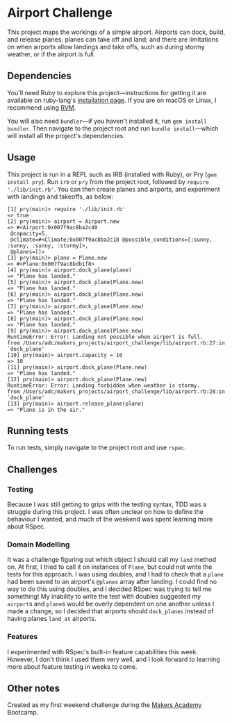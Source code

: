 # Airport Challenge

This project maps the workings of a simple airport. Airports can dock, build, and release planes; planes can take off and land; and there are limitations on when airports allow landings and take offs, such as during stormy weather, or if the airport is full. 

## Dependencies

You'll need Ruby to explore this project—instructions for getting it are available on ruby-lang's [installation page](https://www.ruby-lang.org/en/documentation/installation/). If you are on macOS or Linux, I recommend using [RVM](https://rvm.io).

You will also need `bundler`—if you haven't installed it, run `gem install bundler`. Then navigate to the project root and run `bundle install`—which will install all the project's dependencies.

## Usage

This project is run in a REPL such as IRB (installed with Ruby), or Pry (`gem install pry`). Run `irb` or `pry` from the project root, followed by `require './lib/init.rb'`. You can then create planes and airports, and experiment with landings and takeoffs, as below:

```
[1] pry(main)> require './lib/init.rb'
=> true
[2] pry(main)> airport = Airport.new
=> #<Airport:0x007f9ac8ba2c40
 @capacity=5,
 @climate=#<Climate:0x007f9ac8ba2c18 @possible_conditions=[:sunny, :sunny, :sunny, :stormy]>,
 @planes=[]>
[3] pry(main)> plane = Plane.new
=> #<Plane:0x007f9ac8bdb1f8>
[4] pry(main)> airport.dock_plane(plane)
=> "Plane has landed."
[5] pry(main)> airport.dock_plane(Plane.new)
=> "Plane has landed."
[6] pry(main)> airport.dock_plane(Plane.new)
=> "Plane has landed."
[7] pry(main)> airport.dock_plane(Plane.new)
=> "Plane has landed."
[8] pry(main)> airport.dock_plane(Plane.new)
=> "Plane has landed."
[9] pry(main)> airport.dock_plane(Plane.new)
RuntimeError: Error: Landing not possible when airport is full.
from /Users/adc/makers_projects/airport_challenge/lib/airport.rb:27:in `dock_plane'
[10] pry(main)> airport.capacity = 10
=> 10
[11] pry(main)> airport.dock_plane(Plane.new)
=> "Plane has landed."
[12] pry(main)> airport.dock_plane(Plane.new)
RuntimeError: Error: Landing forbidden when weather is stormy.
from /Users/adc/makers_projects/airport_challenge/lib/airport.rb:28:in `dock_plane'
[13] pry(main)> airport.release_plane(plane)
=> "Plane is in the air."
```

## Running tests

To run tests, simply navigate to the project root and use `rspec`.

## Challenges

### Testing

Because I was still getting to grips with the testing syntax, TDD was a struggle during this project. I was often unclear on how to define the behaviour I wanted, and much of the weekend was spent learning more about RSpec.

### Domain Modelling

It was a challenge figuring out which object I should call my `land` method on. At first, I tried to call it on instances of `Plane`, but could not write the tests for this approach. I was using doubles, and I had to check that a `plane` had been saved to an airport's `@planes` array after landing. I could find no way to do this using doubles, and I decided RSpec was trying to tell me something! My inability to write the test with doubles suggested my `airport`s and `plane`s would be overly dependent on one another unless I made a change, so I decided that airports should `dock_planes` instead of having planes `land_at` airports. 

### Features

I experimented with RSpec's built-in feature capabilities this week. However, I don't think I used them very well, and I look forward to learning more about feature testing in weeks to come.

## Other notes

Created as my first weekend challenge during the [Makers Academy](http://www.makersacademy.com) Bootcamp.
